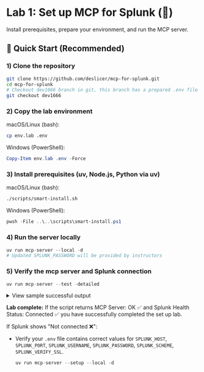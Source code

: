 
# Lab 1: Set up MCP for Splunk (🔧)

Install prerequisites, prepare your environment, and run the MCP server.

## 🚀 Quick Start (Recommended)

### 1) Clone the repository

```bash
git clone https://github.com/deslicer/mcp-for-splunk.git
cd mcp-for-splunk
# Checkout dev1666 branch in git, this branch has a prepared .env file for you.
git checkout dev1666
```

### 2) Copy the lab environment
macOS/Linux (bash):
```bash
cp env.lab .env
```
Windows (PowerShell):
```powershell
Copy-Item env.lab .env -Force
```
### 3) Install prerequisites (uv, Node.js, Python via uv)
macOS/Linux (bash):
```bash
./scripts/smart-install.sh
```
Windows (PowerShell):
```powershell
pwsh -File ..\..\scripts\smart-install.ps1
```
### 4) Run the server locally

```python
uv run mcp-server --local -d
# Updated SPLUNK_PASSWORD will be provided by instructors
```

### 5) Verify the mcp server and Splunk connection

```python
uv run mcp-server --test -detailed
```

<details>
<summary>View sample successful output</summary>

```bash
== MCP Server Check ==
URL: http://0.0.0.0:8003/mcp/
• MCP Server: OK ✅
• Tools: 39 | Resources: 17

-- Splunk Health --
• Status: Connected ✅
• Server: sh-i-0b8d6e25a.deslicer.splunkcloud.com
• Version: 9.3.2411.113
• Source: server_config
```
</details>

**Lab complete:** If the script returns MCP Server: OK ✅ and Splunk Health  Status: Connected ✅ you have successfully completed the set up lab.

If Splunk shows "Not connected ❌":

- Verify your `.env` file contains correct values for `SPLUNK_HOST`, `SPLUNK_PORT`, `SPLUNK_USERNAME`, `SPLUNK_PASSWORD`, `SPLUNK_SCHEME`, `SPLUNK_VERIFY_SSL`.
  ```python
  uv run mcp-server --setup --local -d
